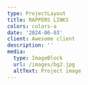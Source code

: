 ```yaml
---
type: ProjectLayout
title: RAPPERS LINKS
colors: colors-a
date: '2024-06-03'
client: Awesome client
description: ''
media:
  type: ImageBlock
  url: /images/bg2.jpg
  altText: Project image
---
```


